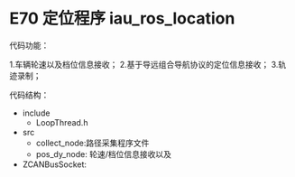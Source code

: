E70 定位程序  iau_ros_location
=======================

代码功能：

1.车辆轮速以及档位信息接收；
2.基于导远组合导航协议的定位信息接收；
3.轨迹录制；

代码结构：

* include
    * LoopThread.h
* src
    * collect_node:路径采集程序文件
    * pos_dy_node: 轮速/档位信息接收以及
* ZCANBusSocket: